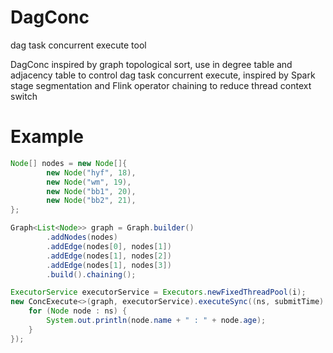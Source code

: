 # DagConc
dag task concurrent execute tool

DagConc inspired by graph topological sort, use in degree table and adjacency table to control dag task concurrent execute, inspired by Spark stage segmentation and Flink operator chaining to reduce thread context switch
                                                                 
# Example
```java
Node[] nodes = new Node[]{
        new Node("hyf", 18),
        new Node("wm", 19),
        new Node("bb1", 20),
        new Node("bb2", 21),
};

Graph<List<Node>> graph = Graph.builder()
        .addNodes(nodes)
        .addEdge(nodes[0], nodes[1])
        .addEdge(nodes[1], nodes[2])
        .addEdge(nodes[1], nodes[3])
        .build().chaining();

ExecutorService executorService = Executors.newFixedThreadPool(i);
new ConcExecute<>(graph, executorService).executeSync((ns, submitTime) -> {
    for (Node node : ns) {
        System.out.println(node.name + " : " + node.age);
    }
});
```